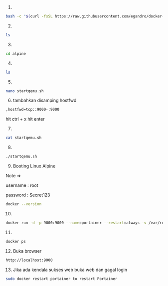 1.
```BASH
bash -c "$(curl -fsSL https://raw.githubusercontent.com/egandro/docker-qemu-arm/master/termux-setup.sh)"
```

2.
```BASH
ls
```

3.
```BASH
cd alpine
```

4.
```BASH
ls
```

5.
```BASH
nano startqemu.sh
```

6. tambahkan disamping hostfwd
```BASH
,hostfwd=tcp::9000-:9000
```
hit ctrl + x hit enter

7.
```BASH
cat startqemu.sh
```

8.
```BASH
./startqemu.sh
```

9. Booting Linux Alpine

Note =>

username : root

password : Secret123

```BASH
docker --version
```
10.
```BASH
docker run -d -p 9000:9000 --name=portainer --restart=always -v /var/run/docker.sock:/var/run/docker.sock -v portainer_data:/data portainer/portainer-ce
```

11.
```BASH
docker ps
```

12. Buka browser
```BASH
http://localhost:9000
```

13. Jika ada kendala sukses web buka web dan gagal login
```BASH
sudo docker restart portainer to restart Portainer
```
